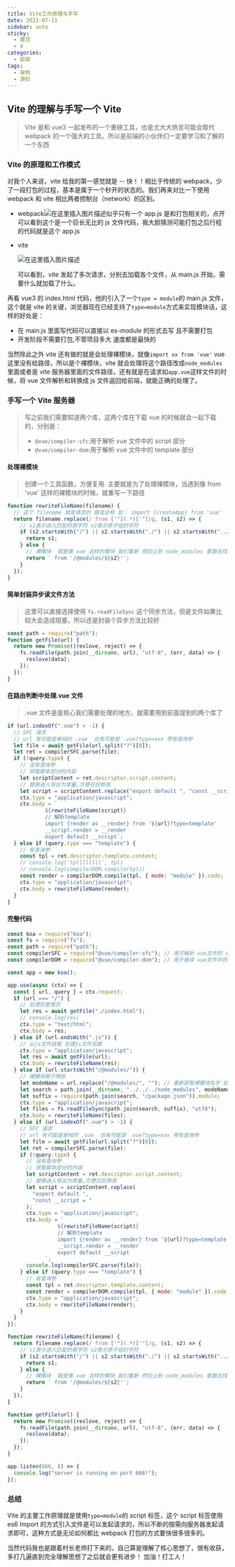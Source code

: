```yaml
---
title: Vite工作原理与手写
date: 2021-07-11
sidebar: auto
sticky:
  - 置顶
  - 4
categories:
  - 前端
tags:
  - 架构
  - 源码
---
```


## Vite 的理解与手写一个 Vite

> Vite 是和 vue3 一起发布的一个重磅工具，也是尤大大扬言可能会取代 webpack 的一个强大的工具。所以是前端的小伙伴们一定要学习和了解的一个东西

### Vite 的原理和工作模式

对我个人来说，vite 给我的第一感觉就是 -- 快！！相比于传统的 webpack，少了一段打包的过程，基本是属于一个秒开的状态的。我们再来对比一下使用 webpack 和 vite 相比两者控制台（network）的区别。

- webpack![在这里插入图片描述](https://img-blog.csdnimg.cn/20210711183342584.png?x-oss-process=image/watermark,type_ZmFuZ3poZW5naGVpdGk,shadow_10,text_aHR0cHM6Ly9ibG9nLmNzZG4ubmV0L3dlaXhpbl80NjI0MDE2Mg==,size_16,color_FFFFFF,t_70)似乎只有一个 app.js 是和打包相关的，点开可以看到这个是一个巨长无比的 js 文件代码，我大胆猜测可能打包之后行程的代码就是这个 app.js

- vite

  ![在这里插入图片描述](https://img-blog.csdnimg.cn/20210711183521374.png?x-oss-process=image/watermark,type_ZmFuZ3poZW5naGVpdGk,shadow_10,text_aHR0cHM6Ly9ibG9nLmNzZG4ubmV0L3dlaXhpbl80NjI0MDE2Mg==,size_16,color_FFFFFF,t_70)

  可以看到，vite 发起了多次请求，分别去加载各个文件，从 main.js 开始，需要什么就加载了什么。

再看 vue3 的 index.html 代码，他的引入了一个`type = module`的 main.js 文件，这个就是 vite 的关键，浏览器现在已经支持了`type=module`方式来实现模块话，这样的好处是：

- 在 main.js 里面写代码可以直接以 es-module 的形式去写 且不需要打包
- 开发阶段不需要打包,不管项目多大 速度都是最快的

当然除此之外 vite 还有做的就是会处理裸模块，就像`import xx from 'vue'` vue 这里没有给路径，所以是个裸模块，vite 就会处理将这个路径改成`node_modules`里面或者是 vite 服务器里面的文件路径，还有就是在请求如`app.vue`这样文件的时候，将 vue 文件解析和转换成 js 文件返回给前端，就能正确的处理了。

### 手写一个 Vite 服务器

> 写之前我们需要知道两个库，这两个库在下载 vue 的时候就会一起下载的，分别是：
>
> - `@vue/compiler-sfc`:用于解析 vue 文件中的 script 部分
> - `@vue/compiler-dom`:用于解析 vue 文件中的 template 部分

#### 处理裸模块

> 创建一个工具函数，方便复用. 主要就是为了处理裸模块，当遇到像 from 'vue' 这样的裸模块的时候，就重写一下路径

```javascript
function rewriteFileName(filename) {
  // 这个 filename 就是请求的 路径全称 如： import {createApp} from 'vue'
  return filename.replace(/ from ['"](.*)['"]/g, (s1, s2) => {
    // s1表示进入匹配的原字符 s2表示原子组的字符
    if (s2.startsWith("/") || s2.startsWith("./") || s2.startsWith("../")) {
      return s1;
    } else {
      // 裸模块  就是像 vue 这样的模块 我们重新 然后让到 node_modules 里面去找
      return ` from '/@modules/${s2}'`;
    }
  });
}
```

#### 简单封装异步读文件方法

> 这里可以直接选择使用 `fs.readFileSync` 这个同步方法，但是文件如果比较大会造成阻塞，所以还是封装个异步方法比较好

```javascript
const path = require("path");
function getFile(url) {
  return new Promise((reslove, reject) => {
    fs.readFile(path.join(__dirname, url), "utf-8", (err, data) => {
      reslove(data);
    });
  });
}
```

#### 在路由判断中处理.vue 文件

> .vue 文件是是核心我们需要处理的地方，就需要用到前面提到的两个库了

```javascript
if (url.indexOf(".vue") > -1) {
  // SFC 请求
  // url 有可能是单纯的 .vue  也有可能是 .vue?type=xxx 带有查询参
  let file = await getFile(url.split("?")[0]);
  let ret = compilerSFC.parse(file);
  if (!query.type) {
    // 没有查询参
    // 获取脚本部分的内容
    let scriptContent = ret.descriptor.script.content;
    // 替换迷人导出为常量,方便日后修改
    let script = scriptContent.replace("export default ", "const __script = ");
    ctx.type = "application/javascript";
    ctx.body = `
            ${rewriteFileName(script)}
            // 解析template
            import {render as __render} from '${url}?type=template'
            __script.render = __render
            export default __script`;
  } else if (query.type === "template") {
    // 有查询参
    const tpl = ret.descriptor.template.content;
    // console.log('tpllllllll', tpl)
    // console.log(compilerDOM.compile(tpl))
    const render = compilerDOM.compile(tpl, { mode: "module" }).code;
    ctx.type = "application/javascript";
    ctx.body = rewriteFileName(render);
  }
}
```

#### 完整代码

```javascript
const koa = require("koa");
const fs = require("fs");
const path = require("path");
const compilerSFC = require("@vue/compiler-sfc"); // 用于解析 vue文件的 script 部分
const compilerDOM = require("@vue/compiler-dom"); // 用于接续 vue文件中的 template 部分

const app = new koa();

app.use(async (ctx) => {
  const { url, query } = ctx.request;
  if (url === "/") {
    // 处理的是首页
    let res = await getFile("./index.html");
    // console.log(res)
    ctx.type = "text/html";
    ctx.body = res;
  } else if (url.endsWith(".js")) {
    // 以js文件结尾 处理js文件加载
    ctx.type = "application/javascript";
    let res = await getFile(url);
    ctx.body = rewriteFileName(res);
  } else if (url.startsWith("/@modules/")) {
    // 裸模块架子啊处
    let modeName = url.replace("/@modules/", ""); // 重新获取裸模块名字 如 vue
    let search = path.join(__dirname, "../../../node_modules", modeName);
    let suffix = require(path.join(search, "/package.json")).module;
    ctx.type = "application/javascript";
    let files = fs.readFileSync(path.join(search, suffix), "utf8");
    ctx.body = rewriteFileName(files);
  } else if (url.indexOf(".vue") > -1) {
    // SFC 请求
    // url 有可能是单纯的 .vue  也有可能是 .vue?type=xxx 带有查询参
    let file = await getFile(url.split("?")[0]);
    let ret = compilerSFC.parse(file);
    if (!query.type) {
      // 没有查询参
      // 获取脚本部分的内容
      let scriptContent = ret.descriptor.script.content;
      // 替换迷人导出为常量,方便日后修改
      let script = scriptContent.replace(
        "export default ",
        "const __script = "
      );
      ctx.type = "application/javascript";
      ctx.body = `
                ${rewriteFileName(script)}
                // 解析template
                import {render as __render} from '${url}?type=template'
                __script.render = __render
                export default __script
            `;
      console.log(compilerSFC.parse(file));
    } else if (query.type === "template") {
      // 有查询参
      const tpl = ret.descriptor.template.content;
      const render = compilerDOM.compile(tpl, { mode: "module" }).code;
      ctx.type = "application/javascript";
      ctx.body = rewriteFileName(render);
    }
  }
});

function rewriteFileName(filename) {
  return filename.replace(/ from ['"](.*)['"]/g, (s1, s2) => {
    // s1表示进入匹配的原字符 s2表示原子组的字符
    if (s2.startsWith("/") || s2.startsWith("./") || s2.startsWith("../")) {
      return s1;
    } else {
      // 裸模块  就是像 vue 这样的模块 我们重新 然后让到 node_modules 里面去找
      return ` from '/@modules/${s2}'`;
    }
  });
}

function getFile(url) {
  return new Promise((reslove, reject) => {
    fs.readFile(path.join(__dirname, url), "utf-8", (err, data) => {
      reslove(data);
    });
  });
}

app.listen(666, () => {
  console.log("server is running on port 666!");
});
```

### 总结

Vite 的主要工作原理就是使用`type=module`的 script 标签，这个 script 标签使用 es6 Import 的方式引入文件是可以发起请求的，所以不断的按需向服务器发起请求即可，这种方式是无论如何都比 webpack 打包的方式要快很多很多的。

当然代码我也是跟着村长老师打下来的，自己算是理解了核心思想了，很有收获，多打几遍直到完全理解思想了之后就会更有进步！ 加油！打工人！
